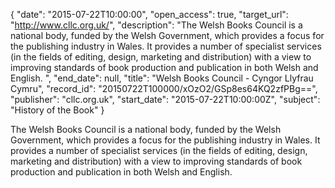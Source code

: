 {
  "date": "2015-07-22T10:00:00", 
  "open_access": true, 
  "target_url": "http://www.cllc.org.uk/", 
  "description": "The Welsh Books Council is a national body, funded by the Welsh Government, which provides a focus for the publishing industry in Wales. It provides a number of specialist services (in the fields of editing, design, marketing and distribution) with a view to improving standards of book production and publication in both Welsh and English. ", 
  "end_date": null, 
  "title": "Welsh Books Council - Cyngor Llyfrau Cymru", 
  "record_id": "20150722T100000/xOzO2/GSp8es64KQ2zfPBg==", 
  "publisher": "cllc.org.uk", 
  "start_date": "2015-07-22T10:00:00Z", 
  "subject": "History of the Book"
}

The Welsh Books Council is a national body, funded by the Welsh Government, which provides a focus for the publishing industry in Wales. It provides a number of specialist services (in the fields of editing, design, marketing and distribution) with a view to improving standards of book production and publication in both Welsh and English. 